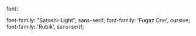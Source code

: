 font:

font-family: "Satoshi-Light", sans-serif;
font-family: 'Fugaz One', cursive;
font-family: 'Rubik', sans-serif;
